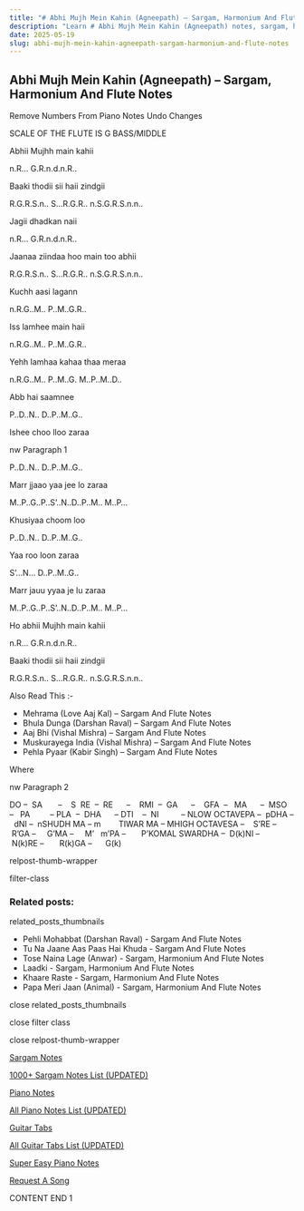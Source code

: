 ```yaml
---
title: "# Abhi Mujh Mein Kahin (Agneepath) – Sargam, Harmonium And Flute Notes"
description: "Learn # Abhi Mujh Mein Kahin (Agneepath) notes, sargam, harmonium notations and flute notes. Easy step-by-step tutorial for beginners."
date: 2025-05-19
slug: abhi-mujh-mein-kahin-agneepath-sargam-harmonium-and-flute-notes
---
```


## Abhi Mujh Mein Kahin (Agneepath) – Sargam, Harmonium And Flute Notes

Remove Numbers From Piano Notes
Undo Changes

SCALE OF THE FLUTE IS G BASS/MIDDLE

Abhii Mujhh main kahii

n.R… G.R.n.d.n.R..

Baaki thodii sii haii zindgii

R.G.R.S.n.. S…R.G.R.. n.S.G.R.S.n.n..

Jagii dhadkan naii

n.R… G.R.n.d.n.R..

Jaanaa ziindaa hoo main too abhii

R.G.R.S.n.. S…R.G.R.. n.S.G.R.S.n.n..

Kuchh aasi lagann

n.R.G..M.. P..M..G.R..

Iss lamhee main haii

n.R.G..M.. P..M..G.R..

Yehh lamhaa kahaa thaa meraa

n.R.G..M.. P..M..G. M..P..M..D..

Abb hai saamnee

P..D..N.. D..P..M..G..

Ishee choo lloo zaraa

nw Paragraph 1

P..D..N.. D..P..M..G..

Marr jjaao yaa jee lo zaraa

M..P..G..P..S’..N..D..P..M.. M..P…

Khusiyaa choom loo

P..D..N.. D..P..M..G..

Yaa roo loon zaraa

S’…N… D..P..M..G..

Marr jauu yyaa je lu zaraa

M..P..G..P..S’..N..D..P..M.. M..P…

Ho abhii Mujhh main kahii

n.R… G.R.n.d.n.R..

Baaki thodii sii haii zindgii

R.G.R.S.n.. S…R.G.R.. n.S.G.R.S.n.n..



Also Read This :-



* Mehrama (Love Aaj Kal) – Sargam And Flute Notes
* Bhula Dunga (Darshan Raval) – Sargam And Flute Notes
* Aaj Bhi (Vishal Mishra) – Sargam And Flute Notes
* Muskurayega India (Vishal Mishra) – Sargam And Flute Notes
* Pehla Pyaar (Kabir Singh) – Sargam And Flute Notes

Where

nw Paragraph 2



DO –  SA       –    S  RE  –  RE      –    RMI  –  GA      –    GFA  –   MA      –  MSO  –   PA         – PLA  –  DHA      – DTI    –  NI          – NLOW OCTAVEPA –  pDHA –  dNI –  nSHUDH MA – m        TIWAR MA – MHIGH OCTAVESA –    S’RE –     R’GA –     G’MA –     M’   m’PA –       P’KOMAL SWARDHA –  D(k)NI –       N(k)RE –       R(k)GA –      G(k)



relpost-thumb-wrapper

filter-class

### Related posts:

related_posts_thumbnails

* Pehli Mohabbat (Darshan Raval) - Sargam And Flute Notes
* Tu Na Jaane Aas Paas Hai Khuda - Sargam And Flute Notes
* Tose Naina Lage (Anwar) - Sargam, Harmonium And Flute Notes
* Laadki - Sargam, Harmonium And Flute Notes
* Khaare Raste - Sargam, Harmonium And Flute Notes
* Papa Meri Jaan (Animal) - Sargam, Harmonium And Flute Notes

close related_posts_thumbnails

close filter class

close relpost-thumb-wrapper

[Sargam Notes](/sargam-notes.html)

[1000+ Sargam Notes List (UPDATED)](/all-songs-list-sargam-notes.html)

[Piano Notes](/piano-notes.html)

[All Piano Notes List (UPDATED)](/all-songs-list-piano-notes.html)

[Guitar Tabs](/guitar-tabs.html)

[All Guitar Tabs List (UPDATED)](/all-songs-list-guitar-tabs.html)

[Super Easy Piano Notes](https://studywall.in/)

[Request A Song](/request-a-song.html)

CONTENT END 1

